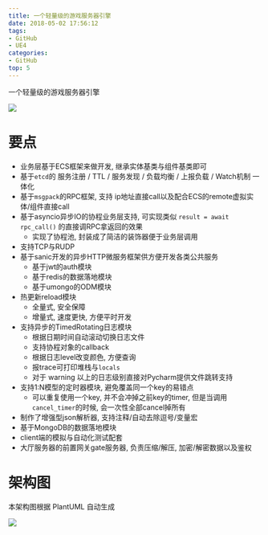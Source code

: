 ```yaml
---
title: 一个轻量级的游戏服务器引擎
date: 2018-05-02 17:56:12
tags:
- GitHub
- UE4
categories:
- GitHub
top: 5
---
```



一个轻量级的游戏服务器引擎

![](https://raw.githubusercontent.com/no5ix/realtime-server/dev/img/UE4DemoScreenshot.gif)

<!-- # GitHub

[<i class="fa fa-fw fa-github fa-2x"></i>realtime-server](https://github.com/no5ix/realtime-server)  -->

<!-- 

<i class="fa fa-fw fa-2x fa-play-circle"></i>**Video Preview 视频演示**
<video loop="loop" width="100%" controls="controls">
<source src="/img/a_real_time_game_server_and_a_ue4_demo_for_it/ue4_demo_for_rs_720p.mp4" type="video/mp4" />
</video>

-->


# 要点

- 业务层基于ECS框架来做开发, 继承实体基类与组件基类即可
- 基于`etcd`的 服务注册 / TTL / 服务发现 / 负载均衡 / 上报负载 / Watch机制 一体化
- 基于`msgpack`的RPC框架, 支持 ip地址直接call以及配合ECS的remote虚拟实体/组件直接call
- 基于asyncio异步IO的协程业务层支持, 可实现类似 `result = await rpc_call()` 的直接调RPC拿返回的效果
    - 实现了协程池, 封装成了简洁的装饰器便于业务层调用
- 支持TCP与RUDP
- 基于sanic开发的异步HTTP微服务框架供方便开发各类公共服务
    - 基于jwt的auth模块
    - 基于redis的数据落地模块
    - 基于umongo的ODM模块
- 热更新reload模块
    - 全量式, 安全保障
    - 增量式, 速度更快, 方便平时开发
- 支持异步的TimedRotating日志模块
    - 根据日期时间自动滚动切换日志文件
    - 支持协程对象的callback
    - 根据日志level改变颜色, 方便查询
    - 报trace可打印堆栈与`locals`
    - 对于 warning 以上的日志级别直接对Pycharm提供文件跳转支持
- 支持1:N模型的定时器模块, 避免覆盖同一个key的易错点 
    - 可以重复使用一个key, 并不会冲掉之前key的timer, 但是当调用`cancel_timer`的时候, 会一次性全部cancel掉所有
- 制作了增强型json解析器, 支持注释/自动去除逗号/变量宏
- 基于MongoDB的数据落地模块
- client端的模拟与自动化测试配套
- 大厅服务器的前置网关gate服务器, 负责压缩/解压, 加密/解密数据以及鉴权


# 架构图

本架构图根据 PlantUML 自动生成

![](https://raw.githubusercontent.com/no5ix/realtime-server/dev/img/img_1.png)

